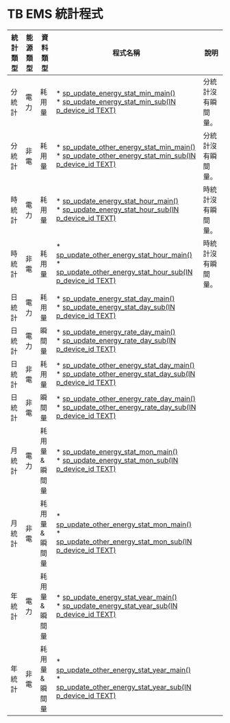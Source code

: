 # TB EMS 統計程式

| 統計類型       | 能源類型        | 資料類型       | 程式名稱        | 說明          |
| ------------- | ------------- | ------------- | ------------- | ------------- |
| 分統計 | 電力  | 耗用量 | * [sp_update_energy_stat_min_main()](Scripts/sp_update_energy_stat_min_main.sql) <br> * [sp_update_energy_stat_min_sub(IN p_device_id TEXT)](Scripts/sp_update_energy_stat_min_sub.sql) | 分統計沒有瞬間量。 |
| 分統計 | 非電  | 耗用量 | * [sp_update_other_energy_stat_min_main()](Scripts/sp_update_other_energy_stat_min_main.sql) <br> * [sp_update_other_energy_stat_min_sub(IN p_device_id TEXT)](Scripts/sp_update_other_energy_stat_min_sub.sql) | 分統計沒有瞬間量。 |
| 時統計 | 電力  | 耗用量 | * [sp_update_energy_stat_hour_main()](Scripts/sp_update_energy_stat_hour_main.sql) <br> * [sp_update_energy_stat_hour_sub(IN p_device_id TEXT)](Scripts/sp_update_energy_stat_hour_sub.sql) | 時統計沒有瞬間量。 |
| 時統計 | 非電  | 耗用量 | * [sp_update_other_energy_stat_hour_main()](Scripts/sp_update_other_energy_stat_hour_main.sql) <br> * [sp_update_other_energy_stat_hour_sub(IN p_device_id TEXT)](Scripts/sp_update_other_energy_stat_hour_sub.sql) | 時統計沒有瞬間量。 |
| 日統計 | 電力  | 耗用量 | * [sp_update_energy_stat_day_main()](Scripts/sp_update_energy_stat_day_main.sql) <br> * [sp_update_energy_stat_day_sub(IN p_device_id TEXT)](Scripts/sp_update_energy_stat_day_sub.sql) |  |
| 日統計 | 電力  | 瞬間量 | * [sp_update_energy_rate_day_main()](Scripts/sp_update_energy_rate_day_main.sql) <br> * [sp_update_energy_rate_day_sub(IN p_device_id TEXT)](Scripts/sp_update_energy_rate_day_sub.sql) |  |
| 日統計 | 非電  | 耗用量 | * [sp_update_other_energy_stat_day_main()](Scripts/sp_update_other_energy_stat_day_main.sql) <br> * [sp_update_other_energy_stat_day_sub(IN p_device_id TEXT)](Scripts/sp_update_other_energy_stat_hour_sub.sql) |  |
| 日統計 | 非電  | 瞬間量 | * [sp_update_other_energy_rate_day_main()](Scripts/sp_update_other_energy_rate_day_main.sql) <br> * [sp_update_other_energy_rate_day_sub(IN p_device_id TEXT)](Scripts/sp_update_other_energy_rate_day_sub.sql) |  |
| 月統計 | 電力  | 耗用量 & 瞬間量 | * [sp_update_energy_stat_mon_main()](Scripts/sp_update_energy_stat_mon_main.sql) <br> * [sp_update_energy_stat_mon_sub(IN p_device_id TEXT)](Scripts/sp_update_energy_stat_day_sub.sql) |  |
| 月統計 | 非電  | 耗用量 & 瞬間量 | * [sp_update_other_energy_stat_mon_main()](Scripts/sp_update_other_energy_stat_mon_main.sql) <br> * [sp_update_other_energy_stat_mon_sub(IN p_device_id TEXT)](Scripts/sp_update_other_energy_stat_mon_sub.sql) |  |
| 年統計 | 電力  | 耗用量 & 瞬間量 | * [sp_update_energy_stat_year_main()](Scripts/sp_update_energy_stat_year_main.sql) <br> * [sp_update_energy_stat_year_sub(IN p_device_id TEXT)](Scripts/sp_update_energy_stat_year_sub.sql) |  |
| 年統計 | 非電  | 耗用量 & 瞬間量 | * [sp_update_other_energy_stat_year_main()](Scripts/sp_update_other_energy_stat_year_main.sql) <br> * [sp_update_other_energy_stat_year_sub(IN p_device_id TEXT)](Scripts/sp_update_other_energy_stat_year_sub.sql) |  |

